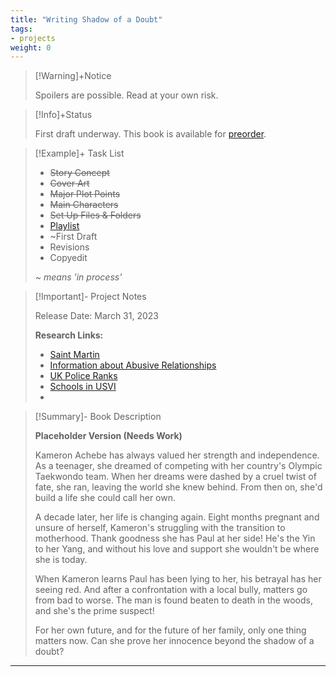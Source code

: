 ```yaml
---
title: "Writing Shadow of a Doubt"
tags:
- projects
weight: 0
---
```


>[!Warning]+Notice
>
> Spoilers are possible. Read at your own risk.


> [!Info]+Status
>
 >First draft underway.  This book is available for [preorder](https://www.amazon.com/Shadow-Doubt-Butterfly-Island-Mysteries-ebook/dp/B0B65LCQBB).

>[!Example]+ Task List
>
> * ~~Story Concept~~
> * ~~Cover Art~~
> * ~~Major Plot Points~~
> * ~~Main Characters~~
> * ~~Set Up Files & Folders~~
> * [Playlist](/notes/cruise-cozies-playlist)
> * ~First Draft
> * Revisions
> * Copyedit
> 
>  
>  _~ means 'in process'_

>[!Important]- Project Notes
>
>
>  Release Date: March 31, 2023
>
> **Research Links:**
> * [Saint Martin](https://en.wikipedia.org/wiki/Saint_Martin_(island))
> * [Information about Abusive Relationships](https://www.thehotline.org/identify-abuse/)
> * [UK Police Ranks](https://en.wikipedia.org/wiki/Police_ranks_of_the_United_Kingdom)
> * [Schools in USVI](https://www.vimovingcenter.com/schools/)
> * 

>[!Summary]- Book Description
> 
> **Placeholder Version (Needs Work)**
> 
> Kameron Achebe has always valued her strength and independence. As a teenager, she dreamed of competing with her country's Olympic Taekwondo team. When her dreams were dashed by a cruel twist of fate, she ran, leaving the world she knew behind. From then on, she'd build a life she could call her own.  
  >
>A decade later, her life is changing again. Eight months pregnant and unsure of herself, Kameron's struggling with the transition to motherhood. Thank goodness she has Paul at her side! He's the Yin to her Yang, and without his love and support she wouldn't be where she is today.  
  >
>When Kameron learns Paul has been lying to her, his betrayal has her seeing red. And after a confrontation with a local bully, matters go from bad to worse. The man is found beaten to death in the woods, and she's the prime suspect!  
  >
>For her own future, and for the future of her family, only one thing matters now. Can she prove her innocence beyond the shadow of a doubt?
****